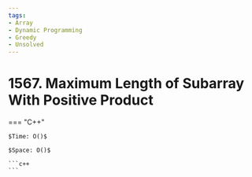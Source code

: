 ```yaml
---
tags:
- Array
- Dynamic Programming
- Greedy
- Unsolved
---
```



# 1567. Maximum Length of Subarray With Positive Product

=== "C++"

    $Time: O()$

    $Space: O()$

    ```c++
    ```